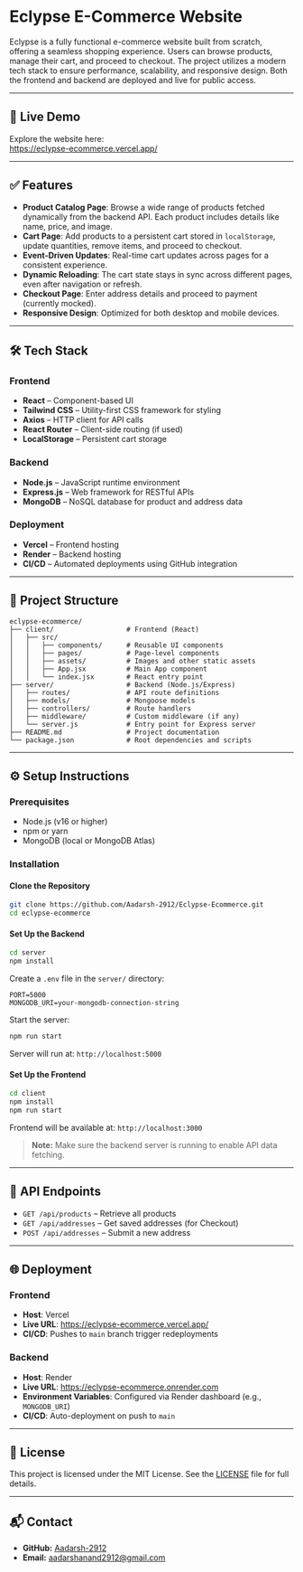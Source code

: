 # Eclypse E-Commerce Website

Eclypse is a fully functional e-commerce website built from scratch, offering a seamless shopping experience. Users can browse products, manage their cart, and proceed to checkout. The project utilizes a modern tech stack to ensure performance, scalability, and responsive design. Both the frontend and backend are deployed and live for public access.

---

## 🚀 Live Demo

Explore the website here:  
https://eclypse-ecommerce.vercel.app/

---

## ✅ Features

- **Product Catalog Page**: Browse a wide range of products fetched dynamically from the backend API. Each product includes details like name, price, and image.
- **Cart Page**: Add products to a persistent cart stored in `localStorage`, update quantities, remove items, and proceed to checkout.
- **Event-Driven Updates**: Real-time cart updates across pages for a consistent experience.
- **Dynamic Reloading**: The cart state stays in sync across different pages, even after navigation or refresh.
- **Checkout Page**: Enter address details and proceed to payment (currently mocked).
- **Responsive Design**: Optimized for both desktop and mobile devices.

---

## 🛠 Tech Stack

### Frontend
- **React** – Component-based UI
- **Tailwind CSS** – Utility-first CSS framework for styling
- **Axios** – HTTP client for API calls
- **React Router** – Client-side routing (if used)
- **LocalStorage** – Persistent cart storage

### Backend
- **Node.js** – JavaScript runtime environment
- **Express.js** – Web framework for RESTful APIs
- **MongoDB** – NoSQL database for product and address data

### Deployment
- **Vercel** – Frontend hosting
- **Render** – Backend hosting
- **CI/CD** – Automated deployments using GitHub integration

---

## 📁 Project Structure

```
eclypse-ecommerce/
├── client/                  # Frontend (React)
│   ├── src/
│   │   ├── components/      # Reusable UI components
│   │   ├── pages/           # Page-level components
│   │   ├── assets/          # Images and other static assets
│   │   ├── App.jsx          # Main App component
│   │   └── index.jsx        # React entry point
├── server/                  # Backend (Node.js/Express)
│   ├── routes/              # API route definitions
│   ├── models/              # Mongoose models
│   ├── controllers/         # Route handlers
│   ├── middleware/          # Custom middleware (if any)
│   └── server.js            # Entry point for Express server
├── README.md                # Project documentation
└── package.json             # Root dependencies and scripts
```

---

## ⚙️ Setup Instructions

### Prerequisites
- Node.js (v16 or higher)
- npm or yarn
- MongoDB (local or MongoDB Atlas)

### Installation

#### Clone the Repository

```bash
git clone https://github.com/Aadarsh-2912/Eclypse-Ecommerce.git
cd eclypse-ecommerce
```

#### Set Up the Backend

```bash
cd server
npm install
```

Create a `.env` file in the `server/` directory:

```
PORT=5000
MONGODB_URI=your-mongodb-connection-string
```

Start the server:

```bash
npm run start
```

Server will run at: `http://localhost:5000`

#### Set Up the Frontend

```bash
cd client
npm install
npm run start
```

Frontend will be available at: `http://localhost:3000`

> **Note:** Make sure the backend server is running to enable API data fetching.

---

## 📡 API Endpoints

- `GET /api/products` – Retrieve all products
- `GET /api/addresses` – Get saved addresses (for Checkout)
- `POST /api/addresses` – Submit a new address

---

## 🌐 Deployment

### Frontend
- **Host**: Vercel
- **Live URL**: https://eclypse-ecommerce.vercel.app/
- **CI/CD**: Pushes to `main` branch trigger redeployments

### Backend
- **Host**: Render
- **Live URL**: https://eclypse-ecommerce.onrender.com
- **Environment Variables**: Configured via Render dashboard (e.g., `MONGODB_URI`)
- **CI/CD**: Auto-deployment on push to `main`

---

## 📄 License

This project is licensed under the MIT License. See the [LICENSE](LICENSE) file for full details.

---

## 📬 Contact

- **GitHub:** [Aadarsh-2912](https://github.com/Aadarsh-2912)
- **Email:** aadarshanand2912@gmail.com
